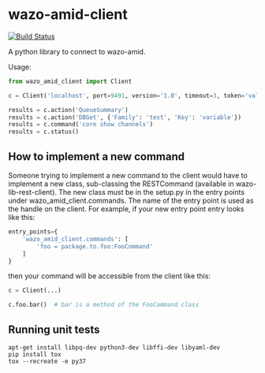 # wazo-amid-client

[![Build Status](https://jenkins.wazo.community/buildStatus/icon?job=wazo-amid-client)](https://jenkins.wazo.community/job/wazo-amid-client)

A python library to connect to wazo-amid.

Usage:

```python
from wazo_amid_client import Client

c = Client('localhost', port=9491, version='1.0', timeout=3, token='valid-token')

results = c.action('QueueSummary')
results = c.action('DBGet', {'Family': 'test', 'Key': 'variable'})
results = c.command('core show channels')
results = c.status()
```


## How to implement a new command

Someone trying to implement a new command to the client would have to implement a new class,
sub-classing the RESTCommand (available in wazo-lib-rest-client). The new class must be in the
setup.py in the entry points under wazo_amid_client.commands. The name of the entry point is used as
the handle on the client. For example, if your new entry point entry looks like this:

```python
entry_points={
    'wazo_amid_client.commands': [
        'foo = package.to.foo:FooCommand'
    ]
}
```

then your command will be accessible from the client like this:

```python
c = Client(...)

c.foo.bar()  # bar is a method of the FooCommand class
```


Running unit tests
------------------

```
apt-get install libpq-dev python3-dev libffi-dev libyaml-dev
pip install tox
tox --recreate -e py37
```

